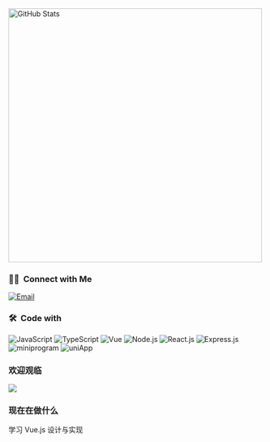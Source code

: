 <img width="500px"  alt="GitHub Stats" src="https://github-readme-stats.vercel.app/api?username=wsm1025&count_private=true&show_icons=true"/> 

### 🤝🏻 &nbsp;Connect with Me
<a href="mailto:2438541380@qq.com"><img alt="Email" src="https://img.shields.io/badge/Email-2438541380@qq.com-blue?style=flat-square&logo=gmail"></a>

### 🛠 &nbsp;Code with
![JavaScript](https://img.shields.io/badge/-JavaScript-ef475d?style=flat&logo=javascript)
![TypeScript](https://img.shields.io/badge/-TypeScript-ef475d?style=flat&logo=typescript)
![Vue](https://img.shields.io/badge/-Vue-ef475d?style=flat&logo=vue.js)
![Node.js](https://img.shields.io/badge/-Node-ef475d?style=flat&logo=node.js)
![React.js](https://img.shields.io/badge/-React-ef475d?style=flat&logo=react.js)
![Express.js](https://img.shields.io/badge/-Express-ef475d?style=flat&logo=express.js)
![miniprogram](https://img.shields.io/badge/-Miniprogram-ef475d?style=flat&logo=wechat)
![uniApp](https://img.shields.io/badge/-uniApp-ef475d?style=flat&logo=uniApp)

### 欢迎观临
<img src="https://profile-counter.glitch.me/wsm1025/count.svg" />

### 现在在做什么
学习 Vue.js 设计与实现
